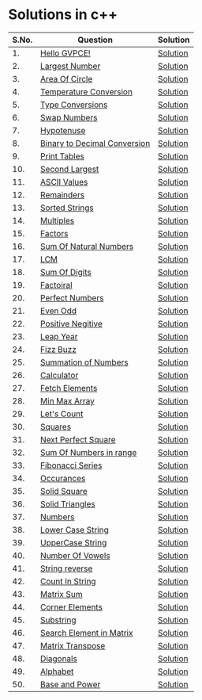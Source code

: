 # Solutions in c++

| S.No. | Question | Solution |
|----| --------------- | -------- |
|1. | [Hello GVPCE!](https://www.hackerrank.com/contests/htc-2/challenges/hello-world-41-2) |[Solution]()|
|2. | [Largest Number](https://www.hackerrank.com/contests/htc-2/challenges/largest-number-20) |[Solution]()|
|3. | [Area Of Circle](https://www.hackerrank.com/contests/htc-2/challenges/area-of-circle-15-1) |[Solution]()|
|4. | [Temperature Conversion](https://www.hackerrank.com/contests/htc-2/challenges/temperature-conversion-7-1) |[Solution]()|
|5. | [Type Conversions](https://www.hackerrank.com/contests/htc-2/challenges/type-conversion-1-1) |[Solution]()|
|6. | [Swap Numbers](https://www.hackerrank.com/contests/htc-2/challenges/swap-numbers-) |[Solution]()|
|7. | [Hypotenuse](https://www.hackerrank.com/contests/htc-2/challenges/hypotenuse-2) |[Solution]()|
|8. | [Binary to Decimal Conversion](https://www.hackerrank.com/contests/htc-2/challenges/binary-to-decimal-conversion-3-1) |[Solution]()|
|9. | [Print Tables](https://www.hackerrank.com/contests/htc-2/challenges/printing-tables) |[Solution]()|
|10. | [Second Largest](https://www.hackerrank.com/contests/htc-2/challenges/second-largest-14) |[Solution]()|
|11. | [ASCII Values](https://www.hackerrank.com/contests/htc-2/challenges/ascii-values-3) |[Solution]()|
|12. | [Remainders](https://www.hackerrank.com/contests/htc-2/challenges/remainders-3) |[Solution]()|
|13. | [Sorted Strings](https://www.hackerrank.com/contests/htc-2/challenges/sorted-strings-1) |[Solution]()|
|14. | [Multiples](https://www.hackerrank.com/contests/htc-2/challenges/multiples-9) |[Solution]()|
|15. | [Factors](https://www.hackerrank.com/contests/htc-2/challenges/factors-27) |[Solution]()|
|16. | [Sum Of Natural Numbers](https://www.hackerrank.com/contests/htc-2/challenges/sum-of-natural-numbers-8-1) |[Solution]()|
|17. | [LCM](https://www.hackerrank.com/contests/htc-2/challenges/lcm-28) |[Solution]()|
|18. | [Sum Of Digits](https://www.hackerrank.com/contests/htc-2/challenges/sum-of-digits-49-1) |[Solution]()|
|19. | [Factoiral](https://www.hackerrank.com/contests/htc-2/challenges/factorial-111-1) |[Solution]()|
|20. | [Perfect Numbers](https://www.hackerrank.com/contests/htc-2/challenges/perfect-number-50) |[Solution]()|
|21. | [Even Odd](https://www.hackerrank.com/contests/htc-2/challenges/even-odd-27-2) |[Solution]()|
|22. | [Positive Negitive](https://www.hackerrank.com/contests/htc-2/challenges/positive-negative-6) |[Solution]()|
|23. | [Leap Year](https://www.hackerrank.com/contests/htc-2/challenges/leap-year-68) |[Solution]()|
|24. | [Fizz Buzz](https://www.hackerrank.com/contests/htc-2/challenges/fizz-buzz-13) |[Solution]()|
|25. | [Summation of Numbers](https://www.hackerrank.com/contests/htc-2/challenges/summation-of-numbers-2) |[Solution]()|
|26. | [Calculator](https://www.hackerrank.com/contests/htc-2/challenges/calculator-33-3) |[Solution]()|
|27. | [Fetch Elements](https://www.hackerrank.com/contests/htc-2/challenges/fetch-elements) |[Solution]()|
|28. | [Min Max Array](https://www.hackerrank.com/contests/htc-2/challenges/min-max-array-2) |[Solution]()|
|29. | [Let's Count](https://www.hackerrank.com/contests/htc-2/challenges/lets-count-3) |[Solution]()|
|30. | [Squares](https://www.hackerrank.com/contests/htc-2/challenges/squares-17) |[Solution]()|
|31. | [Next Perfect Square](https://www.hackerrank.com/contests/htc-2/challenges/next-perfect-square) |[Solution]()|
|32. | [Sum Of Numbers in range](https://www.hackerrank.com/contests/htc-2/challenges/sum-of-numbers-in-range) |[Solution]()|
|33. | [Fibonacci Series](https://www.hackerrank.com/contests/htc-2/challenges/fibonacci-series-62-2) |[Solution]()|
|34. | [Occurances](https://www.hackerrank.com/contests/htc-2/challenges/ocuurences) |[Solution]()|
|35. | [Solid Square](https://www.hackerrank.com/contests/htc-2/challenges/solid-square) |[Solution]()|
|36. | [Solid Triangles](https://www.hackerrank.com/contests/htc-2/challenges/solid-triangle) |[Solution]()|
|37. | [Numbers](https://www.hackerrank.com/contests/htc-2/challenges/numbers-13-3) |[Solution]()|
|38. | [Lower Case String](https://www.hackerrank.com/contests/htc-2/challenges/matrix-sum-8-1) |[Solution]()|
|39. | [UpperCase String](https://www.hackerrank.com/contests/htc-2/challenges/uppercase-string) |[Solution]()|
|40. | [Number Of Vowels](https://www.hackerrank.com/contests/htc-2/challenges/no-of-vowels) |[Solution]()|
|41. | [String reverse](https://www.hackerrank.com/contests/htc-2/challenges/string-reverse-26-1) |[Solution]()|
|42. | [Count In String](https://www.hackerrank.com/contests/htc-2/challenges/count-in-string) |[Solution]()|
|43. | [Matrix Sum](https://www.hackerrank.com/contests/htc-2/challenges/matrix-sum-8-2) |[Solution]()|
|44. | [Corner Elements](https://www.hackerrank.com/contests/htc-2/challenges/corner-elements) |[Solution]()|
|45. | [Substring](https://www.hackerrank.com/contests/htc-2/challenges/substring-32) |[Solution]()|
|46. | [Search Element in Matrix](https://www.hackerrank.com/contests/htc-2/challenges/search-element-in-matrix) |[Solution]()|
|47. | [Matrix Transpose](https://www.hackerrank.com/contests/htc-2/challenges/matrix-transpose-7) |[Solution]()|
|48. | [Diagonals](https://www.hackerrank.com/contests/htc-2/challenges/diagonals-1-1) |[Solution]()|
|49. | [Alphabet](https://www.hackerrank.com/contests/htc-2/challenges/alphabet-9) |[Solution]()|
|50. | [Base and Power](https://www.hackerrank.com/contests/htc-2/challenges/base-and-power) |[Solution]()|

